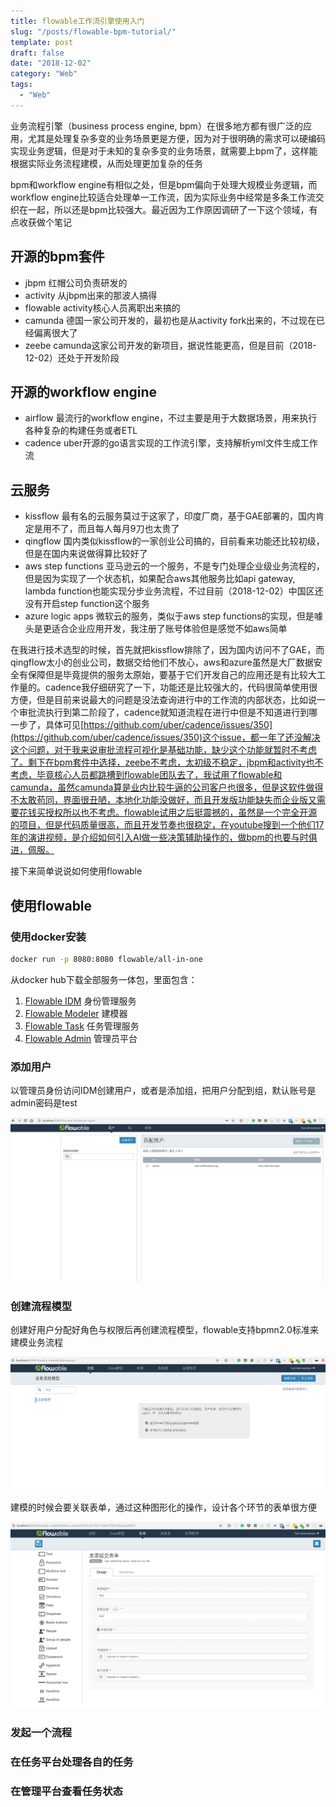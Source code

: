 ```yaml
---
title: flowable工作流引擎使用入门
slug: "/posts/flowable-bpm-tutorial/"
template: post
draft: false
date: "2018-12-02"
category: "Web"
tags:
  - "Web"
---
```


业务流程引擎（business process engine, bpm）在很多地方都有很广泛的应用，尤其是处理复杂多变的业务场景更是方便，因为对于很明确的需求可以硬编码实现业务逻辑，但是对于未知的复杂多变的业务场景，就需要上bpm了，这样能根据实际业务流程建模，从而处理更加复杂的任务

bpm和workflow engine有相似之处，但是bpm偏向于处理大规模业务逻辑，而workflow engine比较适合处理单一工作流，因为实际业务中经常是多条工作流交织在一起，所以还是bpm比较强大。最近因为工作原因调研了一下这个领域，有点收获做个笔记

## 开源的bpm套件

- jbpm 红帽公司负责研发的
- activity 从jbpm出来的那波人搞得
- flowable activity核心人员离职出来搞的
- camunda 德国一家公司开发的，最初也是从activity fork出来的，不过现在已经偏离很大了
- zeebe camunda这家公司开发的新项目，据说性能更高，但是目前（2018-12-02）还处于开发阶段

## 开源的workflow engine

- airflow 最流行的workflow engine，不过主要是用于大数据场景，用来执行各种复杂的构建任务或者ETL
- cadence uber开源的go语言实现的工作流引擎，支持解析yml文件生成工作流

## 云服务

- kissflow 最有名的云服务莫过于这家了，印度厂商，基于GAE部署的，国内肯定是用不了，而且每人每月9刀也太贵了
- qingflow 国内类似kissflow的一家创业公司搞的，目前看来功能还比较初级，但是在国内来说做得算比较好了
- aws step functions 亚马逊云的一个服务，不是专门处理企业级业务流程的，但是因为实现了一个状态机，如果配合aws其他服务比如api gateway, lambda function也能实现分步业务流程，不过目前（2018-12-02）中国区还没有开启step function这个服务
- azure logic apps 微软云的服务，类似于aws step functions的实现，但是噱头是更适合企业应用开发，我注册了账号体验但是感觉不如aws简单

在我进行技术选型的时候，首先就把kissflow排除了，因为国内访问不了GAE，而qingflow太小的创业公司，数据交给他们不放心，aws和azure虽然是大厂数据安全有保障但是毕竟提供的服务太原始，要基于它们开发自己的应用还是有比较大工作量的。cadence我仔细研究了一下，功能还是比较强大的，代码很简单使用很方便，但是目前来说最大的问题是没法查询进行中的工作流的内部状态，比如说一个审批流执行到第二阶段了，cadence就知道流程在进行中但是不知道进行到哪一步了，具体可见[https://github.com/uber/cadence/issues/350](https://github.com/uber/cadence/issues/350)这个issue，都一年了还没解决这个问题，对于我来说审批流程可视化是基础功能，缺少这个功能就暂时不考虑了。剩下在bpm套件中选择，zeebe不考虑，太初级不稳定，jbpm和activity也不考虑，毕竟核心人员都跳槽到flowable团队去了，我试用了flowable和camunda，虽然camunda算是业内比较牛逼的公司客户也很多，但是这软件做得不太敢苟同，界面很丑陋，本地化功能没做好，而且开发版功能缺失而企业版又需要花钱买授权所以也不考虑。flowable试用之后挺震撼的，虽然是一个完全开源的项目，但是代码质量很高，而且开发节奏也很稳定，在youtube搜到一个他们17年的演讲视频，是介绍如何引入AI做一些决策辅助操作的，做bpm的也要与时俱进，佩服。

接下来简单说说如何使用flowable

## 使用flowable

### 使用docker安装

```sh
docker run -p 8080:8080 flowable/all-in-one
```

从docker hub下载全部服务一体包，里面包含：

1. [Flowable IDM](http://localhost:8080/flowable-idm) 身份管理服务
2. [Flowable Modeler](http://localhost:8080/flowable-modeler) 建模器
3. [Flowable Task](http://localhost:8080/flowable-task) 任务管理服务
4. [Flowable Admin](http://localhost:8080/flowable-admin) 管理员平台

### 添加用户

以管理员身份访问IDM创建用户，或者是添加组，把用户分配到组，默认账号是admin密码是test

![用户管理平台](../../static/media/flowable-idm-1.png)

### 创建流程模型

创建好用户分配好角色与权限后再创建流程模型，flowable支持bpmn2.0标准来建模业务流程

![模型构建器](../../static/media/flowable-modeler-1.png)

建模的时候会要关联表单，通过这种图形化的操作，设计各个环节的表单很方便

![表单设计界面](../../static/media/flowable-modeler-2.png)

### 发起一个流程

### 在任务平台处理各自的任务

### 在管理平台查看任务状态
